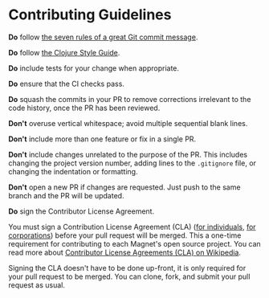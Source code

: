 # Contributing Guidelines

**Do** follow [the seven rules of a great Git commit message][1].

**Do** follow [the Clojure Style Guide][2].

**Do** include tests for your change when appropriate.

**Do** ensure that the CI checks pass.

**Do** squash the commits in your PR to remove corrections
irrelevant to the code history, once the PR has been reviewed.

**Don't** overuse vertical whitespace; avoid multiple sequential blank
lines.

**Don't** include more than one feature or fix in a single PR.

**Don't** include changes unrelated to the purpose of the PR. This
includes changing the project version number, adding lines to the
`.gitignore` file, or changing the indentation or formatting.

**Don't** open a new PR if changes are requested. Just push to the
same branch and the PR will be updated.

**Do** sign the Contributor License Agreement.

You must sign a Contribution License Agreement (CLA) ([for individuals][3],
[for corporations][4]) before your pull request will be merged.
This a one-time requirement for contributing to each Magnet's open
source project. You can read more about [Contributor License Agreements
(CLA) on Wikipedia][5].

Signing the CLA doesn't have to be done up-front, it is only
required for your pull request to be merged. You can clone,
fork, and submit your pull request as usual.

[1]: https://chris.beams.io/posts/git-commit/#seven-rules
[2]: https://github.com/bbatsov/clojure-style-guide
[3]: https://github.com/magnetcoop/.github/raw/master/CLA-individual.docx
[4]: https://github.com/magnetcoop/.github/raw/master/CLA-corporate.docx
[5]: https://en.wikipedia.org/wiki/Contributor_License_Agreement
